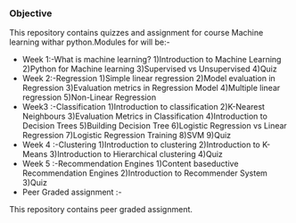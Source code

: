 ### Objective 
This repository contains quizzes and assignment for course Machine learning withar python.Modules for will be:-

 - Week 1:-What is machine learning? 
   1)Introduction to Machine Learning 
   2)Python for Machine learning 
   3)Supervised vs Unsupervised 
   4)Quiz
 - Week 2:-Regression 
   1)Simple linear regression
   2)Model evaluation in Regression 
   3)Evaluation metrics in Regression Model 
   4)Multiple linear regression
   5)Non-Linear Regression
 - Week3 :-Classification 
   1)Introduction to classification 
   2)K-Nearest Neighbours 
   3)Evaluation Metrics in Classification 
   4)Introduction to Decision Trees 
   5)Building Decision Tree 
   6)Logistic Regression vs Linear Regression 
   7)Logistic Regression Training 
   8)SVM
   9)Quiz
 - Week 4 :-Clustering
   1)Introduction to clustering 
   2)Introduction to K-Means 
   3)Introduction to Hierarchical clustering 
   4)Quiz
 - Week 5 :-Recommendation Engines 
   1)Content baseductive Recommendation Engines 
   2)Introduction to Recommender System 
   3)Quiz
 - Peer Graded assignment :-

This repository contains peer graded assignment.
   
